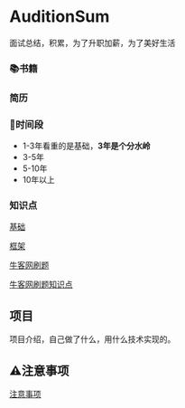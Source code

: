 # AuditionSum
面试总结，积累，为了升职加薪，为了美好生活

### :books:书籍

### 简历

### :date:时间段
- 1-3年看重的是基础，**3年是个分水岭**
- 3-5年
- 5-10年
- 10年以上

### 知识点

[基础](https://github.com/helloGitHubQ/AuditionSum/blob/master/docs/base/base.md)

[框架](https://github.com/helloGitHubQ/AuditionSum/blob/master/docs/base/spring.md)

[牛客网刷题](https://github.com/helloGitHubQ/AuditionSum/blob/master/docs/base/nowcoder.md)

[牛客网刷题知识点](https://github.com/helloGitHubQ/AuditionSum/blob/master/docs/base/%E7%89%9B%E5%AE%A2%E7%BD%91%E5%88%B7%E9%A2%98%E7%9F%A5%E8%AF%86%E7%82%B9.md)
## 项目
项目介绍，自己做了什么，用什么技术实现的。

## :warning:注意事项

[注意事项](https://github.com/helloGitHubQ/AuditionSum/blob/master/docs/base/precautions.md)
